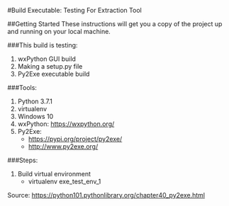 #Build Executable: Testing For Extraction Tool

##Getting Started
These instructions will get you a copy of the project up and running on your local machine.

###This build is testing:
1. wxPython GUI build
2. Making a setup.py file
3. Py2Exe executable build

###Tools:
1. Python 3.7.1
2. virtualenv
3. Windows 10
4. wxPython: https://wxpython.org/
5. Py2Exe:
   * https://pypi.org/project/py2exe/
   * http://www.py2exe.org/
  
###Steps:
1. Build virtual environment
   * virtualenv exe_test_env_1


Source: https://python101.pythonlibrary.org/chapter40_py2exe.html
